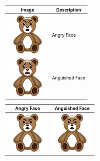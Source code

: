 | Image | Description |
| --- | --- |
| ![Image of Angry Face](https://github.com/JustOneMoreBlock/TeddyBear/blob/master/128x128/angry-face.png) | Angry Face |
| ![Image of Anguished Face](https://github.com/JustOneMoreBlock/TeddyBear/blob/master/128x128/anguished-face.png) | Anguished Face |

| Angry Face  | Anguished Face  |
| ------------- | ------------- |
| ![Image of Angry Face](https://github.com/JustOneMoreBlock/TeddyBear/blob/master/128x128/angry-face.png)  | ![Image of Angry Face](https://github.com/JustOneMoreBlock/TeddyBear/blob/master/128x128/angry-face.png)  |
